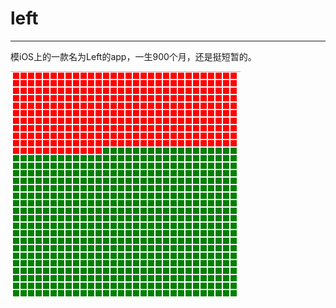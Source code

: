 # left
----
模iOS上的一款名为Left的app，一生900个月，还是挺短暂的。  
  
    
    

![](https://raw.githubusercontent.com/wangminli/left/master/left.png)
